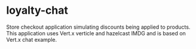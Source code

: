 # loyalty-chat
Store checkout application simulating discounts being applied to products. This application uses Vert.x verticle and hazelcast IMDG and is based on Vert.x chat example. 
